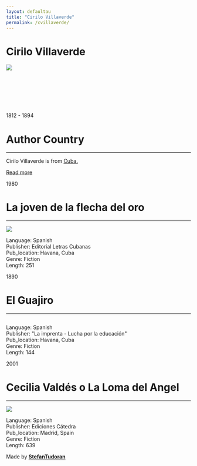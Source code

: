 ```yaml
---
layout: defaultau
title: "Cirilo Villaverde"
permalink: /cvillaverde/
---
```

<!-- partial:index.partial.html -->
<div class="content">
    <h1>Cirilo Villaverde</h1>
    <div class="quote">
        <div><img src="https://upload.wikimedia.org/wikipedia/commons/4/45/Cirilo_Villaverde.jpg" class="logo"></div>
    </div>
    <div class="timeline">
        <div style="padding-bottom:100px;"></div>
        <div class="block">
            <div class="date right"><p class="right"> 1812 - 1894 </p></div>
            <div class="dot"></div>
            <div class="left first">
            <div class="author_country">
                <h1>Author Country</h1><hr>
          <div class="aclocation">   <p>Cirilo Villaverde is from <a href="http://localhost:4000/14"> Cuba.</a></p></div>
                <div class="acreadmore"><a href="https://en.wikipedia.org/wiki/Cirilo_Villaverde" target="_blank">Read more</a></div>
            </div>
            </div>
        </div>
        <div class="block">
            <div class="date left"><p class="left">1980</p></div>
            <div class="dot"></div>
            <div class="right">
                <h1>La joven de la flecha del oro</h1><hr>
                <p><img src="https://books.google.dm/books/content?id=PpECAAAAYAAJ&pg=PA3&img=1&zoom=3&hl=en&sig=ACfU3U3aIDZdZRvEY2dBww7Q2qQS-x0skw&w=1025.jpg"></p>
                <p>
                Language: Spanish<br/>
                Publisher: Editorial Letras Cubanas<br/>
                Pub_location: Havana, Cuba<br/>
                Genre: Fiction<br/>
                Length: 251</p>
            </div>
        </div>
        <div class="block">
            <div class="date right"><p class="right">1890</p></div>
            <div class="dot"></div>
            <div class="left hide">
                <h1>El Guajiro</h1><hr>
                <p><img src=""></p>
                <p>Language: Spanish<br/>
                Publisher: "La imprenta - Lucha por la educación"<br/>
                Pub_location: Havana, Cuba<br/>
                Genre: Fiction<br/>
                Length: 144</p>
            </div>
        </div>
        <div class="block">
            <div class="date left"><p class="left">2001</p></div>
            <div class="dot"></div>
            <div class="right hide">
                <h1>Cecilia Valdés o La Loma del Angel</h1><hr>
                <p><img src="https://m.media-amazon.com/images/I/51UHGZ+oOdL.jpg"></p>
                <p>Language: Spanish<br/>
                Publisher: Ediciones Cátedra<br/>
                Pub_location: Madrid, Spain<br/>
                Genre: Fiction<br/>
                Length: 639</p>
            </div>
        </div>
        <div id="footer">
        <p id="copyright">Made by&nbsp;<strong><a href="https://www.linkedin.com/in/nicolae-stefan-tudoran-b02291127/" target="_blank">StefanTudoran</a></strong></p>
    </div>
</div>
<!-- partial -->
  <script src='https://cdnjs.cloudflare.com/ajax/libs/jquery/3.1.1/jquery.min.js'></script><script  src="assets/js/authorscript.js"></script>
